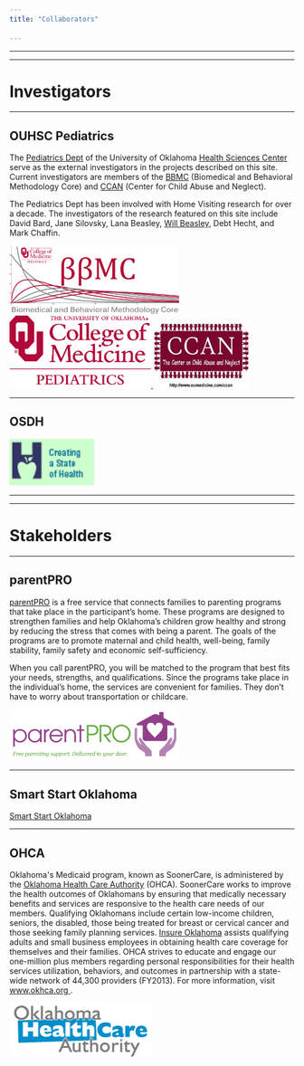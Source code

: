 ```yaml
---
title: "Collaborators"

---
```


***
***
# Investigators

***
## OUHSC Pediatrics
The [Pediatrics Dept](http://www.oumedicine.com/pediatrics) of the University of Oklahoma [Health Sciences Center](http://www.ouhsc.edu/) serve as the external investigators in the projects described on this site.  Current investigators are members of the [BBMC](http://ouhsc.edu/BBMC/) (Biomedical and Behavioral Methodology Core) and [CCAN](http://www.oumedicine.com/pediatrics/department-sections/developmental-behavioral-pediatrics/center-on-child-abuse-and-neglect) (Center for Child Abuse and Neglect).

The Pediatrics Dept has been involved with Home Visiting research for over a decade.  The investigators of the research featured on this site include David Bard, Jane Silovsky, Lana Beasley, [Will Beasley](https://www.researchgate.net/profile/William_Beasley2), Debt Hecht, and Mark Chaffin.

<a href="http://ouhsc.edu/BBMC/"> 
  <img src="./images/BbmcDistributionsBackgroundClear.png" alt="BBMC" style="width: 300px;"/> 
</a>
<a href="http://www.oumedicine.com/pediatrics"> 
 <img src="./images/pediatrics_logo.png" alt="OUHSC Pediatrics" style="width: 250px;"/>
</a>
<a href="http://www.oumedicine.com/pediatrics/department-sections/developmental-behavioral-pediatrics/center-on-child-abuse-and-neglect"> 
  <img src="./images/ccanlogo.jpg" alt="CCAN" style="width: 170px;"/>
</a>

***
## OSDH

<a href="http://www.ok.gov/health/"> 
  <img src="./images/OSDH-Logo.gif" alt="parentPRO" style="width: 150px;"/>
</a>

***
***
# Stakeholders

***
## parentPRO
[parentPRO](http://parentpro.funnelstaging.com/) is a free service that connects families to parenting programs that take place in the participant’s home.  These programs are designed to strengthen families and help Oklahoma’s children grow healthy and strong by reducing the stress that comes with being a parent. The goals of the programs are to promote maternal and child health, well-being, family stability, family safety and economic self-sufficiency.

When you call parentPRO, you will be matched to the program that best fits your needs, strengths, and qualifications. Since the programs take place in the individual’s home, the services are convenient for families. They don’t have to worry about transportation or childcare.

<a href="http://parentpro.funnelstaging.com/">
  <img src="./images/10802_OSDH_PPLogo_F.jpg" alt="parentPRO" style="width: 300px;"/>
</a>

***
## Smart Start Oklahoma
[Smart Start Oklahoma](http://www.smartstartok.org/)

***
## OHCA

Oklahoma's Medicaid program, known as SoonerCare, is administered by the [Oklahoma Health Care Authority](http://www.okhca.org/) (OHCA).  SoonerCare works to improve the health outcomes of Oklahomans by ensuring that medically necessary benefits and services are responsive to the health care needs of our members. Qualifying Oklahomans include certain low-income children, seniors, the disabled, those being treated for breast or cervical cancer and those seeking family planning services. [Insure Oklahoma](http://www.insureoklahoma.org/) assists qualifying adults and small business employees in obtaining health care coverage for themselves and their families. OHCA strives to educate and engage our one-million plus members regarding personal responsibilities for their health services utilization, behaviors, and outcomes in partnership with a state-wide network of 44,300 providers (FY2013). For more information, visit [www.okhca.org ](http://www.okhca.org/).

<a href="http://www.okhca.org/"> 
  <img src="./images/OhcaBlueLogo.png" alt="OHCA" style="width: 250px;"/>
</a>
